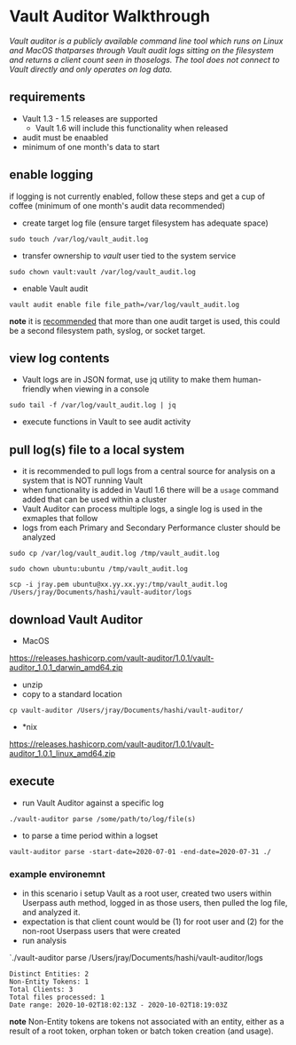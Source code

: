 # Vault Auditor Walkthrough

_Vault auditor is a publicly available command line tool which runs on Linux and MacOS thatparses through Vault audit logs sitting on the filesystem and returns a client count seen in thoselogs. The tool does not connect to Vault directly and only operates on log data._

## requirements

- Vault 1.3 - 1.5 releases are supported
  - Vault 1.6 will include this functionality when released
- audit must be enaabled
- minimum of one month's data to start

## enable logging

if logging is not currently enabled, follow these steps and get a cup of coffee (minimum of one month's audit data recommended)

- create target log file (ensure target filesystem has adequate space)

`sudo touch /var/log/vault_audit.log`

- transfer ownership to _vault_ user tied to the system service

`sudo chown vault:vault /var/log/vault_audit.log`


- enable Vault audit

`vault audit enable file file_path=/var/log/vault_audit.log`

**note** it is [recommended](https://www.vaultproject.io/docs/audit) that more than one audit target is used, this could be a second filesystem path, syslog, or socket target.

## view log contents

- Vault logs are in JSON format, use jq utility to make them human-friendly when viewing in a console

`sudo tail -f /var/log/vault_audit.log | jq`

- execute functions in Vault to see audit activity

## pull log(s) file to a local system

- it is recommended to pull logs from a central source for analysis on a system that is NOT running Vault
- when functionality is added in Vautl 1.6 there will be a `usage` command added that can be used within a cluster
- Vault Auditor can process multiple logs, a single log is used in the exmaples that follow
- logs from each Primary and Secondary Performance cluster should be analyzed

`sudo cp /var/log/vault_audit.log /tmp/vault_audit.log`

`sudo chown ubuntu:ubuntu /tmp/vault_audit.log`

`scp -i jray.pem ubuntu@xx.yy.xx.yy:/tmp/vault_audit.log /Users/jray/Documents/hashi/vault-auditor/logs`

## download Vault Auditor

- MacOS

https://releases.hashicorp.com/vault-auditor/1.0.1/vault-auditor_1.0.1_darwin_amd64.zip

- unzip
- copy to a standard location

`cp vault-auditor /Users/jray/Documents/hashi/vault-auditor/`

- *nix

https://releases.hashicorp.com/vault-auditor/1.0.1/vault-auditor_1.0.1_linux_amd64.zip

## execute

- run Vault Auditor against a specific log

`./vault-auditor parse /some/path/to/log/file(s)`

- to parse a time period within a logset

`vault-auditor parse -start-date=2020-07-01 -end-date=2020-07-31 ./`

### example environemnt

- in this scenario i setup Vault as a root user, created two users within Userpass auth method, logged in as those users, then pulled the log file, and analyzed it.
- expectation is that client count would be (1) for root user and (2) for the non-root Userpass users that were created
- run analysis

`./vault-auditor parse /Users/jray/Documents/hashi/vault-auditor/logs


```
Distinct Entities: 2
Non-Entity Tokens: 1
Total Clients: 3
Total files processed: 1
Date range: 2020-10-02T18:02:13Z - 2020-10-02T18:19:03Z
```

**note** Non-Entity tokens are tokens not associated with an entity, either as a result of a root token, orphan token or batch token creation (and usage).

